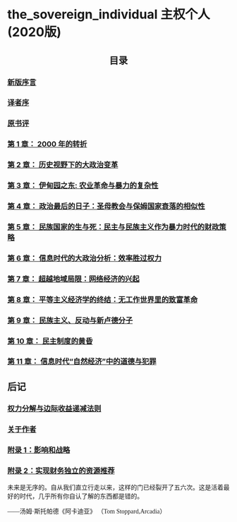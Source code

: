 # the_sovereign_individual 主权个人(2020版) #

## <center>目录 ##
### [新版序言](新版序言.md) ###
### [译者序](译者序.md) ###
### [原书评](原书评.md) ###
### [第 1 章： 2000 年的转折](cpt1.md) ###
### [第 2 章： 历史视野下的大政治变革](cpt2.md) ###
### [第 3 章： 伊甸园之东: 农业革命与暴力的复杂性](cpt3.md) ###
### [第 4 章： 政治最后的日子：圣母教会与保姆国家衰落的相似性](cpt4.md) ###
### [第 5 章： 民族国家的生与死：民主与民族主义作为暴力时代的财政策略](cpt5.md) ###
### [第 6 章： 信息时代的大政治分析：效率胜过权力](cpt6.md) ###
### [第 7 章： 超越地域局限：网络经济的兴起](cpt7.md) ###
### [第 8 章： 平等主义经济学的终结：无工作世界里的致富革命](cpt8.md) ###
### [第 9 章： 民族主义、反动与新卢德分子](cpt9.md) ###
### [第 10 章： 民主制度的黄昏](cpt10.md) ###
### [第 11 章： 信息时代“自然经济”中的道德与犯罪](cpt11.md) ###
## 后记 ##
### [权力分解与边际收益递减法则](end1.md) ###
### [关于作者](end2.md) ###
### [附录 1：影响和战略](end3.md) ###
### [附录 2：实现财务独立的资源推荐](end4.md) ###
<span style="font-family: 楷体;">
未来是无序的。自从我们直立行走以来，这样的门已经裂开了五六次。这是活着最好的时代，几乎所有你自认了解的东西都是错的。

——汤姆·斯托帕德《阿卡迪亚》 （Tom Stoppard,Arcadia）</span>

